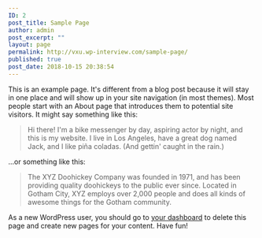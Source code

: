```yaml
---
ID: 2
post_title: Sample Page
author: admin
post_excerpt: ""
layout: page
permalink: http://vxu.wp-interview.com/sample-page/
published: true
post_date: 2018-10-15 20:38:54
---
```

This is an example page. It's different from a blog post because it will stay in one place and will show up in your site navigation (in most themes). Most people start with an About page that introduces them to potential site visitors. It might say something like this:

<blockquote>Hi there! I'm a bike messenger by day, aspiring actor by night, and this is my website. I live in Los Angeles, have a great dog named Jack, and I like pi&#241;a coladas. (And gettin' caught in the rain.)</blockquote>

...or something like this:

<blockquote>The XYZ Doohickey Company was founded in 1971, and has been providing quality doohickeys to the public ever since. Located in Gotham City, XYZ employs over 2,000 people and does all kinds of awesome things for the Gotham community.</blockquote>

As a new WordPress user, you should go to <a href="http://vxu.wp-interview.com/wp-admin/">your dashboard</a> to delete this page and create new pages for your content. Have fun!